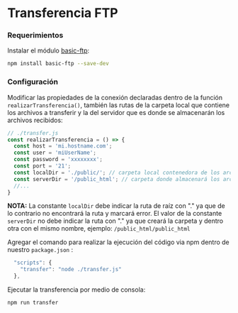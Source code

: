 # Transferencia FTP
### Requerimientos
Instalar el módulo [basic-ftp](https://www.npmjs.com/package/basic-ftp):
```sh
npm install basic-ftp --save-dev
```
### Configuración
Modificar las propiedades de la conexión declaradas dentro de la función `realizarTransferencia()`, también las rutas de la carpeta local que contiene los archivos a transferir y la del servidor que es donde se almacenarán los archivos recibidos:
```js
// ./transfer.js
const realizarTransferencia = () => {
  const host = 'mi.hostname.com';
  const user = 'miUserName';
  const password = 'xxxxxxxx';
  const port = '21';
  const localDir = './public/'; // carpeta local contenedora de los archivos a transferir
  const serverDir = '/public_html'; // carpeta donde almacenará los archivos transferidos
  //...
}
```
**NOTA:** La constante `localDir` debe indicar la ruta de raíz con "." ya que de lo contrario no encontrará la ruta y marcará error. El valor de la constante `serverDir` no debe indicar la ruta con "." ya que creará la carpeta y dentro otra con el mismo nombre, ejemplo: `/public_html/public_html`

Agregar el comando para realizar la ejecución del código via npm dentro de nuestro `package.json` :
```js
  "scripts": {
    "transfer": "node ./transfer.js"
  },
```

Ejecutar la transferencia por medio de consola:
```sh
npm run transfer
```